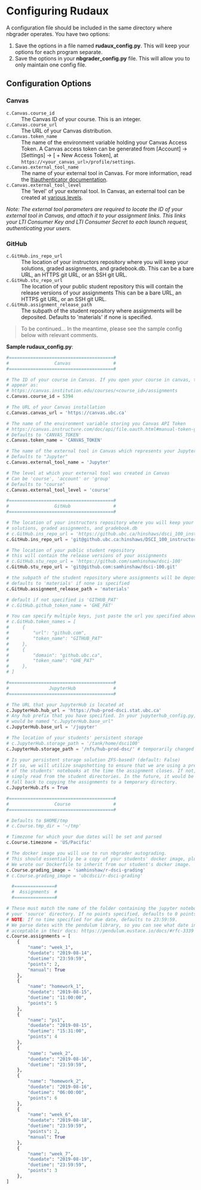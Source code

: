 # Configuring Rudaux

A configuration file should be included in the same directory where nbgrader operates. You have two options:

1. Save the options in a file named **rudaux_config.py**. This will keep your options for each program separate.
2. Save the options in your **nbgrader_config.py** file. This will allow you to only maintain one config file.

## Configuration Options

### Canvas

<dl>
  <dt><code>c.Canvas.course_id</code></dt>
  <dd>The Canvas ID of your course. This is an integer.</dd>
  <dt><code>c.Canvas.course_url</code></dt>
  <dd>The URL of your Canvas distribution.</dd>
  <dt><code>c.Canvas.token_name</code></dt>
  <dd>The name of the environment variable holding your Canvas Access Token. A Canvas access token can be generated from [Account] -> [Settings] -> [ + New Access Token], at <code>https://&lt;your_canvas_url&gt;/profile/settings</code>.</dd>
  <dt><code>c.Canvas.external_tool_name</code></dt>
  <dd>The name of your external tool in Canvas. For more information, read the <a href='https://github.com/jupyterhub/ltiauthenticator#canvas'>ltiauthenticator documentation</a>.</dt>
  <dt><code>c.Canvas.external_tool_level</code></dt>
  <dd>The 'level' of your external tool. In Canvas, an external tool can be created at <a href='https://canvas.instructure.com/doc/api/file.tools_intro.html'>various levels</a>.</dd>
</dl>

_Note: The external tool parameters are required to locate the ID of your external tool in Canvas, and attach it to your assignment links. This links your LTI Consumer Key and LTI Consumer Secret to each launch request, authenticating your users._

### GitHub

<dl>
  <dt><code>c.GitHub.ins_repo_url</code></dt>
  <dd>The location of your instructors repository where you will keep your solutions, graded assignments, and gradebook.db. This can be a bare URL, an HTTPS git URL, or an SSH git URL.</dd>
  <dt><code>c.GitHub.stu_repo_url</code></dt>
  <dd>The location of your public student repository this will contain the release versions of your assignments This can be a bare URL, an HTTPS git URL, or an SSH git URL.</dd>
  <dt><code>c.GitHub.assignment_release_path</code></dt>
  <dd>The subpath of the student repository where assignments will be deposited. Defaults to 'materials' if none is specified.</dd>
</dl>

> To be continued...
> In the meantime, please see the sample config below with relevant comments.

**Sample rudaux_config.py**:

```python
#=======================================#
#                 Canvas                #
#=======================================#

# The ID of your course in Canvas. If you open your course in canvas, this will
# appear as:
# https://canvas.institution.edu/courses/<course_id>/assignments
c.Canvas.course_id = 5394

# The URL of your Canvas installation
c.Canvas.canvas_url = 'https://canvas.ubc.ca'

# The name of the environment variable storing you Canvas API Token
# https://canvas.instructure.com/doc/api/file.oauth.html#manual-token-generation
# Defaults to 'CANVAS_TOKEN'
c.Canvas.token_name = 'CANVAS_TOKEN'

# The name of the external tool in Canvas which represents your JupyterHub server
# Defaults to "Jupyter"
c.Canvas.external_tool_name = 'Jupyter'

# The level at which your external tool was created in Canvas
# Can be 'course', 'account' or 'group'
# Defaults to "course"
c.Canvas.external_tool_level = 'course'

#=======================================#
#                 GitHub                #
#=======================================#

# The location of your instructors repository where you will keep your
# solutions, graded assignments, and gradebook.db
# c.GitHub.ins_repo_url = 'https://github.ubc.ca/hinshaws/dsci_100_instructors'
c.GitHub.ins_repo_url = 'git@github.ubc.ca:hinshaws/DSCI_100_instructors.git'

# The location of your public student repository
# this will contain the release versions of your assignments
# c.GitHub.stu_repo_url = 'https://github.com/samhinshaw/dsci-100'
c.GitHub.stu_repo_url = 'git@github.com:samhinshaw/dsci-100.git'

# the subpath of the student repository where assignments will be deposited.
# defaults to 'materials' if none is specified
c.GitHub.assignment_release_path = 'materials'

# default if not specified is 'GITHUB_PAT'
# c.GitHub.github_token_name = 'GHE_PAT'

# You can specify multiple keys, just paste the url you specified above into the URL fields
# c.GitHub.token_names = [
#     {
#         "url": "github.com",
#         "token_name": "GITHUB_PAT"
#     },
#     {
#         "domain": "github.ubc.ca",
#         "token_name": "GHE_PAT"
#     },
# ]

#=======================================#
#               JupyterHub              #
#=======================================#

# The URL that your JupyterHub is located at
c.JupyterHub.hub_url = 'https://hub-prod-dsci.stat.ubc.ca'
# Any hub prefix that you have specified. In your jupyterhub_config.py, this
# would be named "c.JupyterHub.base_url"
c.JupyterHub.base_url = '/jupyter'

# The location of your students' persistent storage
# c.JupyterHub.storage_path = '/tank/home/dsci100'
c.JupyterHub.storage_path = '/nfs/hub-prod-dsc/' # temporarily changed

# Is your persistent storage solution ZFS-based? (default: False)
# If so, we will utilize snapshotting to ensure that we are using a precise copy
# of the students' notebooks at the time the assignment closes. If not, we will
# simply read from the student directories. In the future, it would be ideal to
# fall back to copying the assignments to a temporary directory.
c.JupyterHub.zfs = True

#=======================================#
#                 Course                #
#=======================================#

# Defaults to $HOME/tmp
# c.Course.tmp_dir = '~/tmp'

# Timezone for which your due dates will be set and parsed
c.Course.timezone = 'US/Pacific'

# The docker image you will use to run nbgrader autograding.
# This should essentially be a copy of your students' docker image, plus nbgrader.
# We wrote our Dockerfile to inherit from our student's docker image.
c.Course.grading_image = 'samhinshaw/r-dsci-grading'
# c.Course.grading_image = 'ubcdsci/r-dsci-grading'

  #===============#
  #  Assignments  #
  #===============#

# These must match the name of the folder containing the jupyter notebook in
# your 'source' directory. If no points specified, defaults to 0 points.
# NOTE: If no time specified for due date, defaults to 23:59:59.
# We parse dates with the pendulum library, so you can see what date inputs are
# acceptable in their docs: https://pendulum.eustace.io/docs/#rfc-3339
c.Course.assignments = [
    {
        "name": "week_1",
        "duedate": "2019-08-14",
        "duetime": "23:59:59",
        "points": 2,
        "manual": True
    },
    {
        "name": "homework_1",
        "duedate": "2019-08-15",
        "duetime": "11:00:00",
        "points": 5
    },
    {
        "name": "ps1",
        "duedate": "2019-08-15",
        "duetime": "15:31:00",
        "points": 4
    },
    {
        "name": "week_2",
        "duedate": "2019-08-16",
        "duetime": "23:59:59",
    },
    {
        "name": "homework_2",
        "duedate": "2019-08-16",
        "duetime": "06:00:00",
        "points": 6
    },
    {
        "name": "week_6",
        "duedate": "2019-08-18",
        "duetime": "23:59:59",
        "points": 2,
        "manual": True
    },
    {
        "name": "week_7",
        "duedate": "2019-08-19",
        "duetime": "23:59:59",
        "points": 3
    },
]
```
